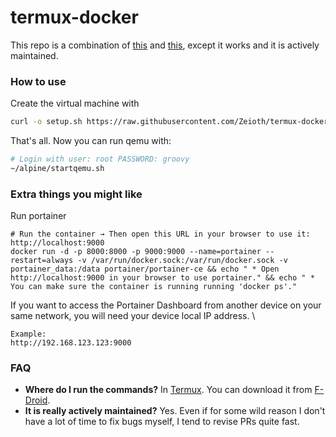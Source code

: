 # termux-docker
This repo is a combination of [this](https://github.com/egandro/docker-qemu-arm) and [this](https://github.com/mrp-yt/docker_and_portainer_on_dex), except it works and it is actively maintained.


### How to use

  Create the virtual machine with
  
  ``` sh
  curl -o setup.sh https://raw.githubusercontent.com/Zeioth/termux-docker/main/setup.sh && chmod 755 ./setup.sh && ./setup.sh
  ```

  That's all. Now you can run qemu with:
  
  ``` sh
  # Login with user: root PASSWORD: groovy
  ~/alpine/startqemu.sh
  ```

### Extra things you might like

  Run portainer
  ```
  # Run the container → Then open this URL in your browser to use it: http://localhost:9000
  docker run -d -p 8000:8000 -p 9000:9000 --name=portainer --restart=always -v /var/run/docker.sock:/var/run/docker.sock -v portainer_data:/data portainer/portainer-ce && echo " * Open http://localhost:9000 in your browser to use portainer." && echo " * You can make sure the container is running running 'docker ps'."
  ```

  If you want to access the Portainer Dashboard from another device on your same network, you will need your device local IP address. \
  
    Example:
    http://192.168.123.123:9000

### FAQ

* **Where do I run the commands?** In [Termux](https://termux.dev/en/). You can download it from [F-Droid](https://www.f-droid.org/).
* **It is really actively maintained?** Yes. Even if for some wild reason I don't have a lot of time to fix bugs myself, I tend to revise PRs quite fast.
